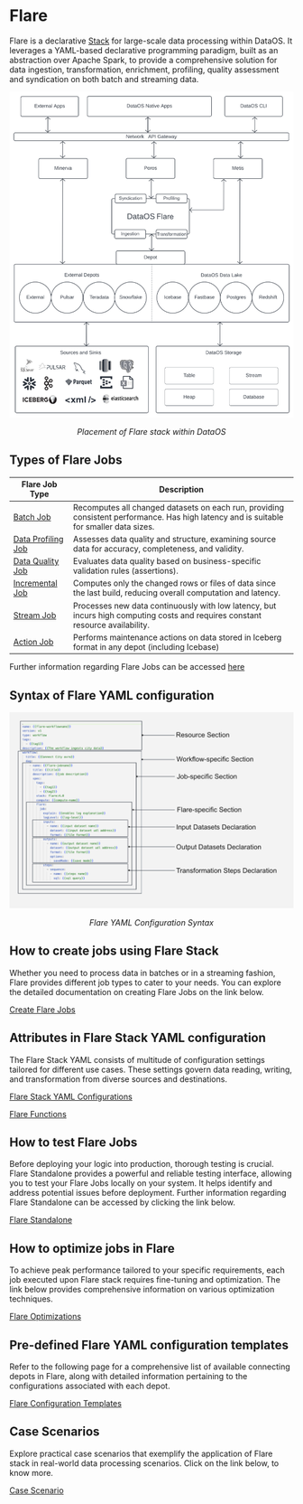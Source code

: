 # Flare

Flare is a declarative [Stack](../stacks.md) for large-scale data processing within DataOS. It leverages a YAML-based declarative programming paradigm, built as an abstraction over Apache Spark, to provide a comprehensive solution for data ingestion, transformation, enrichment, profiling, quality assessment and syndication on both batch and streaming data.


![flare.jpg](./flare/flare_overview.png)

<center><i>Placement of Flare stack within DataOS</i>
</center>

## Types of Flare Jobs

| Flare Job Type  | Description                                                                                                            |
|-----------------|------------------------------------------------------------------------------------------------------------------------|
| [Batch Job](./flare/job_types.md#batch-job)       | Recomputes all changed datasets on each run, providing consistent performance. Has high latency and is suitable for smaller data sizes.                                              |
| [Data Profiling Job](./flare/job_types.md#data-profiling-job) | Assesses data quality and structure, examining source data for accuracy, completeness, and validity.                    |
| [Data Quality Job](./flare/job_types.md#data-quality-job) | Evaluates data quality based on business-specific validation rules (assertions).                                                      |
| [Incremental Job](./flare/job_types.md#incremental-job) | Computes only the changed rows or files of data since the last build, reducing overall computation and latency.        |
| [Stream Job](./flare/job_types.md#stream-job)      | Processes new data continuously with low latency, but incurs high computing costs and requires constant resource availability. |
| [Action Job](./flare/job_types.md#action-job)      | Performs maintenance actions on data stored in Iceberg format in any depot (including Icebase) |

Further information regarding Flare Jobs can be accessed [here](./flare/job_types.md)

## Syntax of Flare YAML configuration

![Flare YAML Configuration Syntax](./flare/flare_syntax.png)
<center><i>Flare YAML Configuration Syntax</i></center>

## How to create jobs using Flare Stack

Whether you need to process data in batches or in a streaming fashion, Flare provides different job types to cater to your needs. You can explore the detailed documentation on creating Flare Jobs on the link below.

[Create Flare Jobs](./flare/creating_flare_jobs.md)



## Attributes in Flare Stack YAML configuration

The Flare Stack YAML consists of multitude of configuration settings tailored for different use cases. These settings govern data reading, writing, and transformation from diverse sources and destinations. 

[Flare Stack YAML Configurations](./flare/configurations.md)

[Flare Functions](./flare/functions.md)

## How to test Flare Jobs

Before deploying your logic into production, thorough testing is crucial. Flare Standalone provides a powerful and reliable testing interface, allowing you to test your Flare Jobs locally on your system. It helps identify and address potential issues before deployment. Further information regarding Flare Standalone can be accessed by clicking the link below.

[Flare Standalone](./flare/standalone.md)

## How to optimize jobs in Flare

To achieve peak performance tailored to your specific requirements, each job executed upon Flare stack requires fine-tuning and optimization. The link below provides comprehensive information on various optimization techniques.

[Flare Optimizations](./flare/optimizations.md)

## Pre-defined Flare YAML configuration templates

Refer to the following page for a comprehensive list of available connecting depots in Flare, along with detailed information pertaining to the configurations associated with each depot. 

[Flare Configuration Templates](./flare/configuration_templates.md)

## Case Scenarios

Explore practical case scenarios that exemplify the application of Flare stack in real-world data processing scenarios. Click on the link below, to know more.

[Case Scenario](./flare/case_scenario.md)
